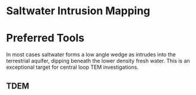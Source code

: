 # Saltwater Intrusion Mapping

# Preferred Tools

In most cases saltwater forms a low angle wedge as intrudes into the terrestrial aquifer, dipping beneath the lower density fresh water. This is an exceptional target for central loop TEM investigations.

## TDEM
